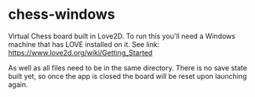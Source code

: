 # chess-windows
Virtual Chess board built in Love2D. To run this you'll need a Windows machine that has LOVE installed on it. 
See link: https://www.love2d.org/wiki/Getting_Started 

As well as all files need to be in the same directory. There is no save state built yet, so once the app is closed the board will be reset upon launching again.
